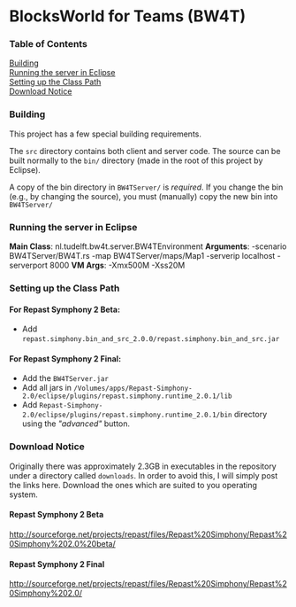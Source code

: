 # BlocksWorld for Teams (BW4T)
### Table of Contents  
[Building](#building)  
[Running the server in Eclipse](#running-the-server-in-eclipse)  
[Setting up the Class Path](#setting-up-the-class-path)  
[Download Notice](#download-notice)  

### Building
This project has a few special building requirements.

The `src` directory contains both client and server code.
The source can be built normally to the `bin/` directory (made in the root of this project by Eclipse).

A copy of the bin directory in `BW4TServer/` is *required*. If you change the bin (e.g., by changing the source), you must (manually) copy the new bin into `BW4TServer/`

### Running the server in Eclipse
**Main Class**: nl.tudelft.bw4t.server.BW4TEnvironment
**Arguments**: -scenario BW4TServer/BW4T.rs -map BW4TServer/maps/Map1 -serverip localhost -serverport 8000
**VM Args**: -Xmx500M -Xss20M


### Setting up the Class Path

#### For Repast Symphony 2 Beta:
 * Add `repast.simphony.bin_and_src_2.0.0/repast.simphony.bin_and_src.jar`

#### For Repast Symphony 2 Final:
 * Add the `BW4TServer.jar`
 * Add all jars in `/Volumes/apps/Repast-Simphony-2.0/eclipse/plugins/repast.simphony.runtime_2.0.1/lib`
 * Add `Repast-Simphony-2.0/eclipse/plugins/repast.simphony.runtime_2.0.1/bin` directory using the *"advanced"* button.

### Download Notice
Originally there was approximately 2.3GB in executables in the repository under a directory called `downloads`. In order to avoid this, I will simply post the links here. Download the ones which are suited to you operating system.

#### Repast Symphony 2 Beta
http://sourceforge.net/projects/repast/files/Repast%20Simphony/Repast%20Simphony%202.0%20beta/

#### Repast Symphony 2 Final
http://sourceforge.net/projects/repast/files/Repast%20Simphony/Repast%20Simphony%202.0/

